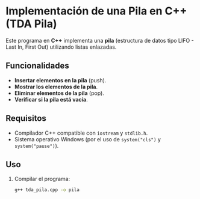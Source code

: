 # Implementación de una Pila en C++ (TDA Pila)

Este programa en **C++** implementa una **pila** (estructura de datos tipo LIFO - Last In, First Out) utilizando listas enlazadas.

## Funcionalidades

- **Insertar elementos en la pila** (push).
- **Mostrar los elementos de la pila**.
- **Eliminar elementos de la pila** (pop).
- **Verificar si la pila está vacía**.

## Requisitos

- Compilador C++ compatible con `iostream` y `stdlib.h`.
- Sistema operativo Windows (por el uso de `system("cls")` y `system("pause")`).

## Uso

1. Compilar el programa:
   ```bash
   g++ tda_pila.cpp -o pila
